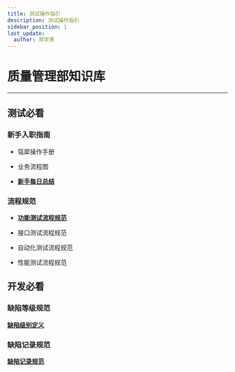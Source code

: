```yaml
---
title: 测试操作指引
description: 测试操作指引
sidebar_position: 1
last_update:
  author: 郑学贤
---
```

# 质量管理部知识库

------



## 测试必看

### 新手入职指南

  * 瓴犀操作手册

  + 业务流程图

  - **[新手每日总结](./test-greenhand/新人总结模板.md)** 

### 流程规范 

  + **[功能测试流程规范](./test-flow/功能测试流程规范.md)** 

  * 接口测试流程规范

  * 自动化测试流程规范

  * 性能测试流程规范


## 开发必看

### 缺陷等级规范

 **[缺陷级别定义](./test-guide/缺陷级别定义.md)** 

### 缺陷记录规范

**[缺陷记录规范](./test-guide/缺陷编写规范.md)** 









